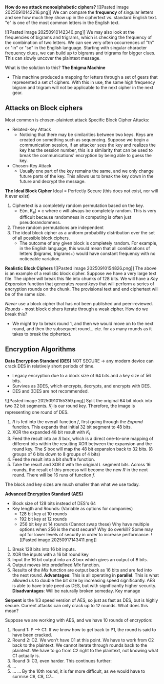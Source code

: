 **How do we attack monoalphabetic ciphers?**
![[Pasted image 20250910142216.png]]
We can compare the **frequency** of singular letters and see how much they show up in the ciphertext vs. standard English text. "e" is one of the most common letters in the English text. 

![[Pasted image 20250910142340.png]]
We may also look at the frequencies of bigrams and trigrams, which is checking the frequency of the combination of two letters. 
We can see very often occurrences of "th" or "in" or "se" in the English language. 
Starting with singular character frequency clues, we can build up to bigrams and trigrams for bigger clues. This can slowly uncover the plaintext message. 

What is the solution to this? **The Enigma Machine**
- This machine produced a mapping for letters through a set of gears that represented a set of ciphers. With this in use, the same high frequency bigram and trigram will not be applicable to the next cipher in the next gear. 

## Attacks on Block ciphers
Most common is chosen-plaintext attack
Specific Block Cipher Attacks:
- Related-Key Attack 
	- Noticing that there may be similarities between two keys. Keys are created on something such as sequencing. Suppose we begin a communication session, if an attacker sees the key and realizes the key has the session number, this is a similarity that can be used to break the communications' encryption by being able to guess the key.
- Chosen-Key Attack
	- Usually one part of the key remains the same, and we only change future parts of the key. This allows us to break the key down in the future and decrypt the message. 

**The Ideal Block Cipher**
Ideal = Perfectly Secure (this does not exist, nor will it ever exist)
1. Ciphertext is a completely random permutation based on the key. 
	- E(m, K<sub>e</sub>) = c where c will always be completely random. This is very difficult because randomness in computing is often just pseudorandomness. 
2. These random permutations are independent 
3. The ideal block cipher as a uniform probability distribution over the set of all possible block ciphers.
	- The outcome of any given block is completely random. For example, in the English language, this would mean that all combinations of letters (bigrams, trigrams+) would have constant frequency with no noticeable variation. 

**Realistic Block Ciphers**
![[Pasted image 20250910154826.png]]
The above is an example of a realistic block cipher. Suppose we have a very large text file. The cipher will break this file into chunks of 128 bits. We will have a *Key Expansion* function that generates *round keys* that will perform a series of encryption rounds on the chunk. The provisional text and end ciphertext will be of the same size. 

*Never* use a block cipher that has not been published and peer-reviewed. *Rounds* - most block ciphers iterate through a weak cipher. 
How do we break this?
- We might try to break round 1, and then we would move on to the next round, and then the subsequent round... etc. for as many rounds as it takes to break the ciphertext. 

## Encryption Algorithms
**Data Encryption Standard (DES)**
NOT SECURE -> any modern device can crack DES in relatively short periods of time. 
- Legacy encryption due to a block size of 64 bits and a key size of 56 bits. 
- Survives as 3DES, which encrypts, decrypts, and encrypts with DES. 
- DES and 3DES are not recommended. 

![[Pasted image 20250910155359.png]]
Split the original 64 bit block into two 32 bit segments. 
*K<sub>i</sub>* is our round key. Therefore, the image is representing one round of DES.
1) *R* is fed into the overall function *f*, first going through the *Expand* function. This expands that initial 32 bit segment to 48 bits. 
2) XOR the expanded 48 bit result with *K<sub>i</sub>*
3) Feed the result into an *S* box, which is a direct one-to-one mapping of different bits within the resulting XOR between the expansion and the round key. The *S* box will map the 48 bit expansion back to 32 bits. (8 groups of 6 bits down to 8 groups of 4 bits)
4) Feed the result into a bit shuffle function.
5) Take the result and XOR it with the original *L* segment bits. 
Across 16 rounds, the result of this process will become the new *R* in the next round. There will be 16 runs of function *f*.

The block and key sizes are much smaller than what we use today.

**Advanced Encryption Standard (AES)**
- Block size of 128 bits instead of DES's 64
- Key length and Rounds: (Variable as options for companies)
	- 128 bit key at 10 rounds
	- 192 bit key at 12 rounds
	- 256 bit key at 14 rounds 
	(Cannot swap these)
	Why have multiple options when 256 is the most secure? Why do overkill? Some may opt for lower levels of security in order to increase performance. 
![[Pasted image 20250917143411.png]]
1. Break 128 bits into 16 bit inputs. 
2. XOR the inputs with a 16 bit round key 
3. Input the 16 bit output into an *S* box which gives an output of 8 bits.
4. Output moves into predefined *Mix* function.
5. Results of the *Mix* function are output back as 16 bits and are fed into the next round.
**Advantages**: This is all operating in **parallel**. This is what allowed us to double the bit size by increasing speed significantly. AES is able to have triple peed as DES, but with significantly higher security.
**Disadvantages**: Will be naturally broken someday. Key manage

**Serpent** is the 1/3 speed version of AES, so just as fast as DES, but is highly secure. Current attacks can only crack up to 12 rounds.
What does this mean?

Suppose we are working with AES, and we have 10 rounds of encryption:
1. Round 1: P --> C1. If we know how to get back to P1, the round is said to have been cracked. 
2. Round 2: C2. We won't have C1 at this point. We have to work from C2 back to the plaintext. We cannot iterate through rounds back to the plaintext. We have to go from C2 right to the plaintext, not knowing what C1 actually is. 
3. Round 3: C3, even harder. This continues further:
4. ...
5. ...
	... By the 10th round, it is far more difficult, as we would have to surmise C9, C8, C7... 



